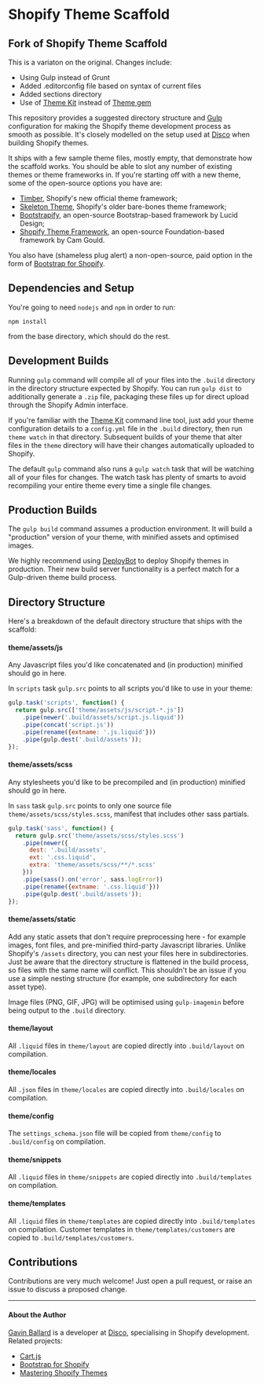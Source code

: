 Shopify Theme Scaffold
======================

## Fork of Shopify Theme Scaffold
This is a variaton on the original. Changes include:

* Using Gulp instead of Grunt
* Added .editorconfig file based on syntax of current files
* Added sections directory
* Use of [Theme Kit][] instead of [Theme gem][]

This repository provides a suggested directory structure and [Gulp][]
configuration for making the Shopify theme development process as smooth as
possible. It's closely modelled on the setup used at [Disco][] when building
Shopify themes.

It ships with a few sample theme files, mostly empty, that demonstrate how the
scaffold works. You should be able to slot any number of existing themes or
theme frameworks in. If you're starting off with a new theme, some of the
open-source options you have are:

- [Timber][], Shopify's new official theme framework;
- [Skeleton Theme][], Shopify's older bare-bones theme framework;
- [Bootstrapify][], an open-source Bootstrap-based framework by Lucid Design;
- [Shopify Theme Framework][], an open-source Foundation-based framework by Cam Gould.

You also have (shameless plug alert) a non-open-source, paid option in the form of [Bootstrap for Shopify][].

[Disco]: https://www.discolabs.com
[Gulp]: http://gulpjs.com
[Timber]: http://shopify.github.io/Timber/
[Skeleton Theme]: https://github.com/Shopify/skeleton-theme
[Bootstrapify]: https://github.com/luciddesign/bootstrapify
[Shopify Theme Framework]: https://github.com/Cam/Shopify-Theme-Framework
[Bootstrap for Shopify]: http://bootstrapforshopify.com/?utm_source=github&utm_medium=github&utm_content=readme&utm_campaign=shopify-theme-scaffold
[Theme Kit]: https://github.com/Shopify/themekit
[Theme gem]: https://github.com/Shopify/shopify_theme


## Dependencies and Setup
You're going to need `nodejs` and `npm` in order to run:

```shell
npm install
```

from the base directory, which should do the rest.


## Development Builds
Running `gulp` command will compile all of your files into the `.build`
directory in the directory structure expected by Shopify. You can run
`gulp dist` to additionally generate a `.zip` file, packaging these files up
for direct upload through the Shopify Admin interface.

If you're familiar with the [Theme Kit][] command line tool, just add your theme
configuration details to a `config.yml` file in the `.build` directory, then
run `theme watch` in that directory. Subsequent builds of your theme that alter
files in the `theme` directory will have their changes automatically uploaded
to Shopify.

The default `gulp` command also runs a `gulp watch` task that will be watching all of your files
for changes. The watch task  has plenty of smarts to avoid recompiling your
entire theme every time a single file changes.


## Production Builds
The `gulp build` command assumes a production environment. It will build a
"production" version of your theme, with minified assets and optimised images.

We highly recommend using [DeployBot][] to deploy Shopify themes in production.
Their new build server functionality is a perfect match for a Gulp-driven
theme build process.

[DeployBot]: https://deploybot.com


## Directory Structure

Here's a breakdown of the default directory structure that ships with the
scaffold:

#### theme/assets/js
Any Javascript files you'd like concatenated and (in production) minified
should go in here.

In `scripts` task `gulp.src` points to all scripts you'd like to use in
your theme:

```js
gulp.task('scripts', function() {
  return gulp.src(['theme/assets/js/script-*.js'])
    .pipe(newer('.build/assets/script.js.liquid'))
    .pipe(concat('script.js'))
    .pipe(rename({extname: '.js.liquid'}))
    .pipe(gulp.dest('.build/assets'));
});
```

#### theme/assets/scss
Any stylesheets you'd like to be precompiled and (in production) minified
should go in here.

In `sass` task `gulp.src` points to only one source file `theme/assets/scss/styles.scss`,
manifest that includes other sass partials.

```js
gulp.task('sass', function() {
  return gulp.src('theme/assets/scss/styles.scss')
    .pipe(newer({
      dest: '.build/assets',
      ext: '.css.liquid',
      extra: 'theme/assets/scss/**/*.scss'
    }))
    .pipe(sass().on('error', sass.logError))
    .pipe(rename({extname: '.css.liquid'}))
    .pipe(gulp.dest('.build/assets'));
});
```

#### theme/assets/static
Add any static assets that don't require preprocessing here - for example
images, font files, and pre-minified third-party Javascript libraries. Unlike
Shopify's `/assets` directory, you can nest your files here in subdirectories.
Just be aware that the directory structure is flattened in the build process,
so files with the same name will conflict. This shouldn't be an issue if you
use a simple nesting structure (for example, one subdirectory for each asset
type).

Image files (PNG, GIF, JPG) will be optimised using
`gulp-imagemin` before being output to the `.build` directory.

#### theme/layout
All `.liquid` files in `theme/layout` are copied directly into
`.build/layout` on compilation.

#### theme/locales
All `.json` files in `theme/locales` are copied directly into `.build/locales`
on compilation.

#### theme/config
The `settings_schema.json` file will be copied from `theme/config` to
`.build/config` on compilation.

#### theme/snippets
All `.liquid` files in `theme/snippets` are copied directly into
`.build/templates` on compilation.

#### theme/templates
All `.liquid` files in `theme/templates` are copied directly into
`.build/templates` on compilation. Customer templates in
`theme/templates/customers` are copied to `.build/templates/customers`.


## Contributions
Contributions are very much welcome! Just open a pull request, or raise an
issue to discuss a proposed change.

---

#### About the Author

[Gavin Ballard][] is a developer at [Disco][], specialising in Shopify
development. Related projects:

- [Cart.js][]
- [Bootstrap for Shopify][]
- [Mastering Shopify Themes][]

[Cart.js]: http://cartjs.org/?utm_source=github&utm_medium=readme&utm_campaign=shopify-theme-scaffold
[Bootstrap for Shopify]: http://bootstrapforshopify.com/?utm_source=github&utm_medium=readme&utm_campaign=shopify-theme-scaffold
[Mastering Shopify Themes]: http://gavinballard.com/mastering-shopify-themes/?utm_source=github&utm_medium=readme&utm_campaign=shopify-theme-scaffold
[Gavin Ballard]: http://gavinballard.com/?utm_source=github&utm_medium=readme&utm_campaign=shopify-theme-scaffold
[Disco]: http://discolabs.com/?utm_source=github&utm_medium=readme&utm_campaign=shopify-theme-scaffold
